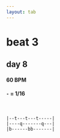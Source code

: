 ```yaml
---
layout: tab
---
```


# beat 3
## day 8

#### 60 BPM
#### `-` = 1/16

<br/>

```
|--t---t---t-----|
|----q-------q---|
|b------bb-------|
```

